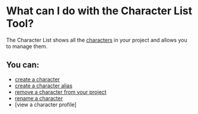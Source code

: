 # What can I do with the Character List Tool?

The Character List shows all the [characters](/What%20is/a%20Character.md) in your project and allows you to manage them.

## You can:

- [create a character](/How%20do%20I/create/a%20character.md)
- [create a character alias](/How%20do%20I/create/a%20character%20alias.md)
- [remove a character from your project](/How%20do%20I/remove/a%20character/from%20my%20project.md) 
- [rename a character](/How%20do%20I/rename/a%20character.md)
- [view a character profile]



